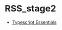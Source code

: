 # RSS_stage2
- [Typescript Essentials](https://koshman-dmitri.github.io/RSS_stage2/typescript-essentials/)